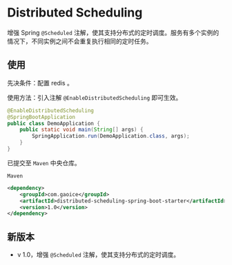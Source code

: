 # Distributed Scheduling
增强 Spring `@Scheduled` 注解，使其支持分布式的定时调度。服务有多个实例的情况下，不同实例之间不会重复执行相同的定时任务。
## 使用
先决条件：配置 redis 。

使用方法：引入注解 `@EnableDistributedScheduling` 即可生效。

```java
@EnableDistributedScheduling
@SpringBootApplication
public class DemoApplication {
    public static void main(String[] args) {
        SpringApplication.run(DemoApplication.class, args);
    }
}
```

已提交至 `Maven` 中央仓库。

`Maven`

```xml
<dependency>
    <groupId>com.gaoice</groupId>
    <artifactId>distributed-scheduling-spring-boot-starter</artifactId>
    <version>1.0</version>
</dependency>
```

## 新版本

- v 1.0，增强 `@Scheduled` 注解，使其支持分布式的定时调度。
